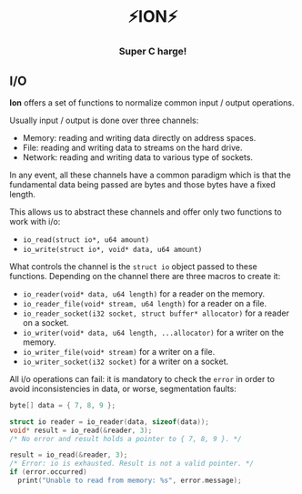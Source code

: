 <div align="center">
  <h1>⚡️ION⚡️</h1>
  <h3>Super C harge!</h3>
</div>

## I/O

__Ion__ offers a set of functions to normalize common input / output operations.

Usually input / output is done over three channels:

  - Memory: reading and writing data directly on address spaces.
  - File: reading and writing data to streams on the hard drive.
  - Network: reading and writing data to various type of sockets.

In any event, all these channels have a common paradigm which is that the fundamental
data being passed are bytes and those bytes have a fixed length.

This allows us to abstract these channels and offer only two functions to work with
i/o:

  - `io_read(struct io*, u64 amount)`
  - `io_write(struct io*, void* data, u64 amount)`

What controls the channel is the `struct io` object passed to these functions. Depending
on the channel there are three macros to create it:

  - `io_reader(void* data, u64 length)` for a reader on the memory.
  - `io_reader_file(void* stream, u64 length)` for a reader on a file.
  - `io_reader_socket(i32 socket, struct buffer* allocator)` for a reader on a socket.
  - `io_writer(void* data, u64 length, ...allocator)` for a writer on the memory.
  - `io_writer_file(void* stream)` for a writer on a file.
  - `io_writer_socket(i32 socket)` for a writer on a socket.

All i/o operations can fail: it is mandatory to check the `error` in order to avoid
inconsistencies in data, or worse, segmentation faults:

```c
byte[] data = { 7, 8, 9 };

struct io reader = io_reader(data, sizeof(data));
void* result = io_read(&reader, 3);
/* No error and result holds a pointer to { 7, 8, 9 }. */

result = io_read(&reader, 3);
/* Error: io is exhausted. Result is not a valid pointer. */
if (error.occurred)
  print("Unable to read from memory: %s", error.message);
```
